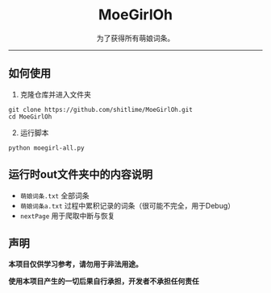 <h1 align="center">MoeGirlOh</h1>

<div align="center">为了获得所有萌娘词条。</div>

----------------------------------------------

## 如何使用

1. 克隆仓库并进入文件夹
```shell
git clone https://github.com/shitlime/MoeGirlOh.git
cd MoeGirlOh
```

2. 运行脚本
```shell
python moegirl-all.py
```


## 运行时out文件夹中的内容说明

+ `萌娘词条.txt`    全部词条
+ `萌娘词条a.txt`    过程中累积记录的词条（很可能不完全，用于Debug）
+ `nextPage`    用于爬取中断与恢复


## 声明

**本项目仅供学习参考，请勿用于非法用途。**  

**使用本项目产生的一切后果自行承担，开发者不承担任何责任**  